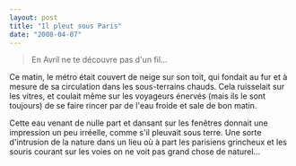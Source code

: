 ```yaml
---
layout: post
title: "Il pleut sous Paris"
date: "2008-04-07"
---
```


> En Avril ne te découvre pas d'un fil...

Ce matin, le métro était couvert de neige sur son toit, qui fondait au fur et à mesure de sa circulation dans les sous-terrains chauds. Cela ruisselait sur les vitres, et coulait même sur les voyageurs énervés (mais ils le sont toujours) de se faire rincer par de l'eau froide et sale de bon matin.

Cette eau venant de nulle part et dansant sur les fenêtres donnait une impression un peu irréelle, comme s'il pleuvait sous terre. Une sorte d'intrusion de la nature dans un lieu où à part les parisiens grincheux et les souris courant sur les voies on ne voit pas grand chose de naturel...
